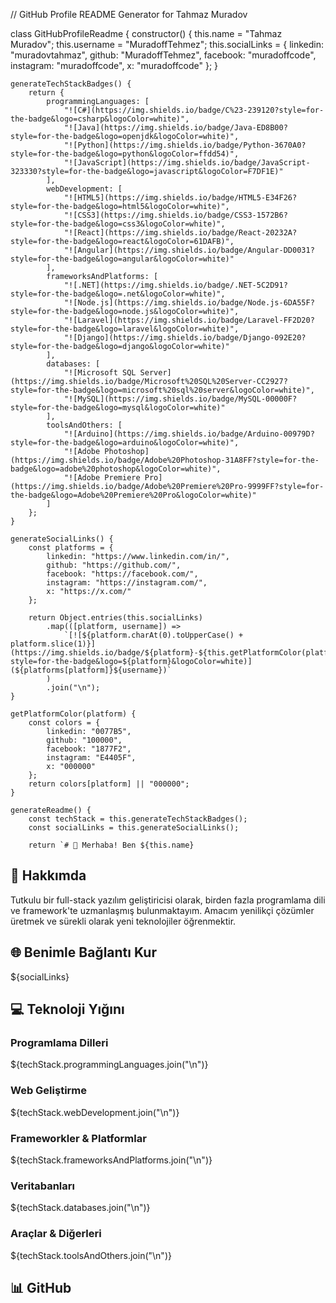 // GitHub Profile README Generator for Tahmaz Muradov

class GitHubProfileReadme {
    constructor() {
        this.name = "Tahmaz Muradov";
        this.username = "MuradoffTehmez";
        this.socialLinks = {
            linkedin: "muradovtahmaz",
            github: "MuradoffTehmez",
            facebook: "muradoffcode",
            instagram: "muradoffcode",
            x: "muradoffcode"
        };
    }

    generateTechStackBadges() {
        return {
            programmingLanguages: [
                "![C#](https://img.shields.io/badge/C%23-239120?style=for-the-badge&logo=csharp&logoColor=white)",
                "![Java](https://img.shields.io/badge/Java-ED8B00?style=for-the-badge&logo=openjdk&logoColor=white)",
                "![Python](https://img.shields.io/badge/Python-3670A0?style=for-the-badge&logo=python&logoColor=ffdd54)",
                "![JavaScript](https://img.shields.io/badge/JavaScript-323330?style=for-the-badge&logo=javascript&logoColor=F7DF1E)"
            ],
            webDevelopment: [
                "![HTML5](https://img.shields.io/badge/HTML5-E34F26?style=for-the-badge&logo=html5&logoColor=white)",
                "![CSS3](https://img.shields.io/badge/CSS3-1572B6?style=for-the-badge&logo=css3&logoColor=white)",
                "![React](https://img.shields.io/badge/React-20232A?style=for-the-badge&logo=react&logoColor=61DAFB)",
                "![Angular](https://img.shields.io/badge/Angular-DD0031?style=for-the-badge&logo=angular&logoColor=white)"
            ],
            frameworksAndPlatforms: [
                "![.NET](https://img.shields.io/badge/.NET-5C2D91?style=for-the-badge&logo=.net&logoColor=white)",
                "![Node.js](https://img.shields.io/badge/Node.js-6DA55F?style=for-the-badge&logo=node.js&logoColor=white)",
                "![Laravel](https://img.shields.io/badge/Laravel-FF2D20?style=for-the-badge&logo=laravel&logoColor=white)",
                "![Django](https://img.shields.io/badge/Django-092E20?style=for-the-badge&logo=django&logoColor=white)"
            ],
            databases: [
                "![Microsoft SQL Server](https://img.shields.io/badge/Microsoft%20SQL%20Server-CC2927?style=for-the-badge&logo=microsoft%20sql%20server&logoColor=white)",
                "![MySQL](https://img.shields.io/badge/MySQL-00000F?style=for-the-badge&logo=mysql&logoColor=white)"
            ],
            toolsAndOthers: [
                "![Arduino](https://img.shields.io/badge/Arduino-00979D?style=for-the-badge&logo=arduino&logoColor=white)",
                "![Adobe Photoshop](https://img.shields.io/badge/Adobe%20Photoshop-31A8FF?style=for-the-badge&logo=adobe%20photoshop&logoColor=white)",
                "![Adobe Premiere Pro](https://img.shields.io/badge/Adobe%20Premiere%20Pro-9999FF?style=for-the-badge&logo=Adobe%20Premiere%20Pro&logoColor=white)"
            ]
        };
    }

    generateSocialLinks() {
        const platforms = {
            linkedin: "https://www.linkedin.com/in/",
            github: "https://github.com/",
            facebook: "https://facebook.com/",
            instagram: "https://instagram.com/",
            x: "https://x.com/"
        };

        return Object.entries(this.socialLinks)
            .map(([platform, username]) => 
                `[![${platform.charAt(0).toUpperCase() + platform.slice(1)}](https://img.shields.io/badge/${platform}-${this.getPlatformColor(platform)}?style=for-the-badge&logo=${platform}&logoColor=white)](${platforms[platform]}${username})`
            )
            .join("\n");
    }

    getPlatformColor(platform) {
        const colors = {
            linkedin: "0077B5",
            github: "100000",
            facebook: "1877F2",
            instagram: "E4405F",
            x: "000000"
        };
        return colors[platform] || "000000";
    }

    generateReadme() {
        const techStack = this.generateTechStackBadges();
        const socialLinks = this.generateSocialLinks();

        return `# 👋 Merhaba! Ben ${this.name}

## 🚀 Hakkımda
Tutkulu bir full-stack yazılım geliştiricisi olarak, birden fazla programlama dili ve framework'te uzmanlaşmış bulunmaktayım. Amacım yenilikçi çözümler üretmek ve sürekli olarak yeni teknolojiler öğrenmektir.

## 🌐 Benimle Bağlantı Kur
${socialLinks}

## 💻 Teknoloji Yığını

### Programlama Dilleri
${techStack.programmingLanguages.join("\n")}

### Web Geliştirme
${techStack.webDevelopment.join("\n")}

### Frameworkler & Platformlar
${techStack.frameworksAndPlatforms.join("\n")}

### Veritabanları
${techStack.databases.join("\n")}

### Araçlar & Diğerleri
${techStack.toolsAndOthers.join("\n")}

## 📊 GitHub
